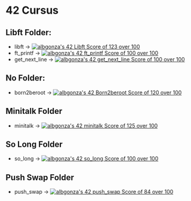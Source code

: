 # 42 Cursus
## Libft Folder: 
* libft -> <a href="https://github.com/JaeSeoKim/badge42"><img src="https://badge42.vercel.app/api/v2/cl24yatre003009laqebzjpyg/project/2565943" alt="albgonza's 42 Libft Score of 123 over 100" /></a>
* ft_printf -> <a href="https://github.com/JaeSeoKim/badge42"><img src="https://badge42.vercel.app/api/v2/cl24yatre003009laqebzjpyg/project/2590986" alt="albgonza's 42 ft_printf Score of 100 over 100" /></a>
* get_next_line -> <a href="https://github.com/JaeSeoKim/badge42"><img src="https://badge42.vercel.app/api/v2/cl24yatre003009laqebzjpyg/project/2597848" alt="albgonza's 42 get_next_line Score of 100 over 100" /></a><br>
## No Folder:
* born2beroot -> <a href="https://github.com/JaeSeoKim/badge42"><img src="https://badge42.vercel.app/api/v2/cl24yatre003009laqebzjpyg/project/2586906" alt="albgonza's 42 Born2beroot Score of 120 over 100" /></a>
## Minitalk Folder
* minitalk -> <a href="https://github.com/JaeSeoKim/badge42"><img src="https://badge42.vercel.app/api/v2/cl24yatre003009laqebzjpyg/project/2773700" alt="albgonza's 42 minitalk Score of 125 over 100" /></a>
## So Long Folder
* so_long -> <a href="https://github.com/JaeSeoKim/badge42"><img src="https://badge42.vercel.app/api/v2/cl24yatre003009laqebzjpyg/project/2695479" alt="albgonza's 42 so_long Score of 100 over 100" /></a>
## Push Swap Folder
* push_swap -> <a href="https://github.com/JaeSeoKim/badge42"><img src="https://badge42.vercel.app/api/v2/cl24yatre003009laqebzjpyg/project/2661891" alt="albgonza's 42 push_swap Score of 84 over 100" /></a>
